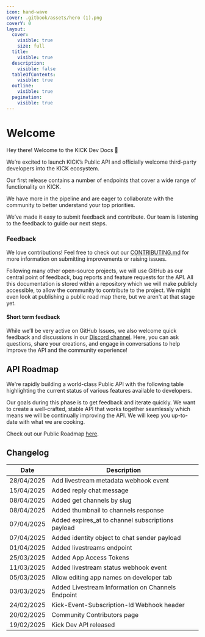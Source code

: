 ```yaml
---
icon: hand-wave
cover: .gitbook/assets/hero (1).png
coverY: 0
layout:
  cover:
    visible: true
    size: full
  title:
    visible: true
  description:
    visible: false
  tableOfContents:
    visible: true
  outline:
    visible: true
  pagination:
    visible: true
---
```


# Welcome

Hey there! Welcome to the KICK Dev Docs 👋

We’re excited to launch KICK’s Public API and officially welcome third-party developers into the KICK ecosystem.

Our first release contains a number of endpoints that cover a wide range of functionality on KICK.

We have more in the pipeline and are eager to collaborate with the community to better understand your top priorities.

We’ve made it easy to submit feedback and contribute. Our team is listening to the feedback to guide our next steps.

### Feedback

We love contributions! Feel free to check out our [CONTRIBUTING.md](CONTRIBUTING.md) for more information on submitting improvements or raising issues.

Following many other open-source projects, we will use GitHub as our central point of feedback, bug reports and feature requests for the API. All this documentation is stored within a repository which we will make publicly accessible, to allow the community to contribute to the project. We might even look at publishing a public road map there, but we aren't at that stage yet.

#### Short term feedback

While we’ll be very active on GitHub Issues, we also welcome quick feedback and discussions in our [Discord channel](https://discord.gg/kick). Here, you can ask questions, share your creations, and engage in conversations to help improve the API and the community experience!

## API Roadmap

We're rapidly building a world-class Public API with the following table highlighting the current status of various features available to developers.

Our goals during this phase is to get feedback and iterate quickly. We want to create a well-crafted, stable API that works together seamlessly which means we will be continually improving the API. We will keep you up-to-date with what we are cooking.

Check out our Public Roadmap [here](https://github.com/orgs/KickEngineering/projects/3).

## Changelog

| Date       | Description                                       |
| ---------- | ------------------------------------------------- |
| 28/04/2025 | Add livestream metadata webhook event             |
| 15/04/2025 | Added reply chat message                          |
| 08/04/2025 | Added get channels by slug                        |
| 08/04/2025 | Added thumbnail to channels response              |
| 07/04/2025 | Added expires_at to channel subscriptions payload |
| 07/04/2025 | Added identity object to chat sender payload      |
| 01/04/2025 | Added livestreams endpoint                        |
| 25/03/2025 | Added App Access Tokens                           |
| 11/03/2025 | Added livestream status webhook event             |
| 05/03/2025 | Allow editing app names on developer tab          |
| 03/03/2025 | Added Livestream Information on Channels Endpoint |
| 24/02/2025 | Kick-Event-Subscription-Id Webhook header         |
| 20/02/2025 | Community Contributors page                       |
| 19/02/2025 | Kick Dev API released                             |
